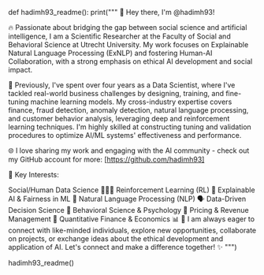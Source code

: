 def hadimh93_readme():
    print("""
🚀 Hey there, I'm @hadimh93!

🔥 Passionate about bridging the gap between social science and artificial intelligence, I am a Scientific Researcher at the Faculty of Social and Behavioral Science at Utrecht University. My work focuses on Explainable Natural Language Processing (ExNLP) and fostering Human-AI Collaboration, with a strong emphasis on ethical AI development and social impact.

💼 Previously, I've spent over four years as a Data Scientist, where I've tackled real-world business challenges by designing, training, and fine-tuning machine learning models. My cross-industry expertise covers finance, fraud detection, anomaly detection, natural language processing, and customer behavior analysis, leveraging deep and reinforcement learning techniques. I'm highly skilled at constructing tuning and validation procedures to optimize AI/ML systems' effectiveness and performance.

🌐 I love sharing my work and engaging with the AI community - check out my GitHub account for more: [https://github.com/hadimh93]

🎯 Key Interests:

Social/Human Data Science 🧑‍🤝‍🧑
Reinforcement Learning (RL) 🚀
Explainable AI & Fairness in ML 🌈
Natural Language Processing (NLP) 🗣️
Data-Driven Decision Science 🎯
Behavioral Science & Psychology 🧠
Pricing & Revenue Management 💸
Quantitative Finance & Economics 📊
🤝 I am always eager to connect with like-minded individuals, explore new opportunities, collaborate on projects, or exchange ideas about the ethical development and application of AI. Let's connect and make a difference together! ✨
    """)

hadimh93_readme()


   


<!---
hadimh93/hadimh93 is a ✨ special ✨ repository because its `README.md` (this file) appears on your GitHub profile.
You can click the Preview link to take a look at your changes.
--->

